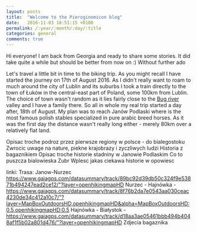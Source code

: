 ```yaml
---
layout: posts
title:  "Welcome to the Pieroginomicon blog"
date:   2016-11-03 18:51:15 +0100
permalink: /:year/:month/:day/:title
categories: general
comments: true
---
```


Hi everyone! I am back from Georgia and ready to share some stories. It did take quite a while but should be better from now on :) Without further ado 

Let's travel a little bit in time to the biking trip. As you might recall I have started the journey on 17th of August 2016. As I didn't really want to roam to much around the city of Lublin and its suburbs I took a train directly to the town of Łuków in the central-east part of Poland, some 100km from Lublin. The choice of town wasn't random as it lies fairly close to the <a href="https://en.wikipedia.org/wiki/Bug_River">Bug river</a> valley and I have a family there. So all in whole my real trip started a day after, 18th of August. My plan was to reach Janów Podlaski where is the most famous polish stables specialized in pure arabic breed horses. As it was the first day the distance wasn't really long either - merely 80km over a relatively flat land.

Opisac troche podroz przez pierwsze regiony w polsce - do bialegostoku
Zwrocic uwage na nature, piekne krajobrazy i zyczliwych ludzi
Historia z bagaznikiem
Opisac troche historie stadniny w Janowie Podlaskim
Co to puszcza bialowieska
Zubr
Wplesc jakas ciekawa historie w opowiesc

linki:
Trasa: 
Janow-Nurzec https://www.gaiagps.com/datasummary/track/89bc92d39db50c324f9e53871b494247ead2ce12/"?layer=openhikingmapHD
Nurzec - Hajnówka - https://www.gaiagps.com/datasummary/track/8f76b2da7e0543aa030ceac4230de34c412a10c7/"?layer=MapBoxOutdoorsHD,openhikingmapHD&alpha=MapBoxOutdoorsHD:0.5,openhikingmapHD:0.5
Hajnówka - Białystok - https://www.gaiagps.com/datasummary/track/d18aa3ae05461bbb494b4048af1f5b02a801d476/"?layer=openhikingmapHD
Zdjecia bagaznika
